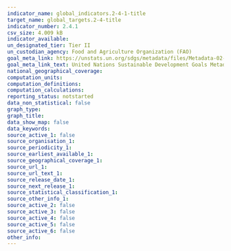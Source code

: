 ```yaml
---
indicator_name: global_indicators.2-4-1-title
target_name: global_targets.2-4-title
indicator_number: 2.4.1
csv_size: 4.009 kB
indicator_available: 
un_designated_tier: Tier II
un_custodian_agency: Food and Agriculture Organization (FAO)
goal_meta_link: https://unstats.un.org/sdgs/metadata/files/Metadata-02-04-01.pdf
goal_meta_link_text: United Nations Sustainable Development Goals Metadata (PDF)
national_geographical_coverage: 
computation_units: 
computation_definitions: 
computation_calculations: 
reporting_status: notstarted
data_non_statistical: false
graph_type: 
graph_title: 
data_show_map: false
data_keywords: 
source_active_1: false
source_organisation_1: 
source_periodicity_1: 
source_earliest_available_1: 
source_geographical_coverage_1: 
source_url_1:
source_url_text_1: 
source_release_date_1: 
source_next_release_1: 
source_statistical_classification_1: 
source_other_info_1: 
source_active_2: false
source_active_3: false
source_active_4: false
source_active_5: false
source_active_6: false
other_info: 
---
```

